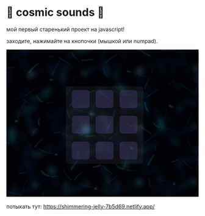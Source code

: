 # 🌌 cosmic sounds 🌌

мой первый старенький проект на javascript! 

заходите, нажимайте на кнопочки (мышкой или numpad). 

![gif1](./images/cosmic.gif)

потыкать тут: 
https://shimmering-jelly-7b5d69.netlify.app/
